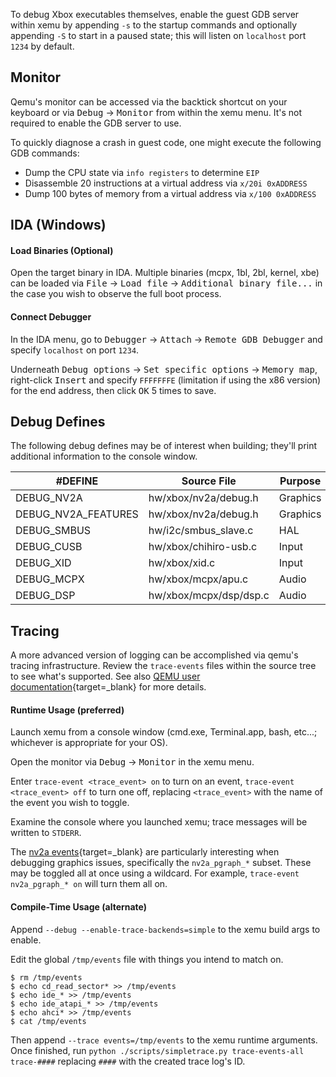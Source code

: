 To debug Xbox executables themselves, enable the guest GDB server within xemu by appending `-s` to the startup commands and optionally appending `-S` to start in a paused state; this will listen on `localhost` port `1234` by default.

## Monitor

Qemu's monitor can be accessed via the backtick shortcut on your keyboard or via <kbd>Debug</kbd> &rarr; <kbd>Monitor</kbd> from within the xemu menu. It's not required to enable the GDB server to use.

To quickly diagnose a crash in guest code, one might execute the following GDB commands:

- Dump the CPU state via `info registers` to determine `EIP`
- Disassemble 20 instructions at a virtual address via `x/20i 0xADDRESS`
- Dump 100 bytes of memory from a virtual address via `x/100 0xADDRESS`

<!--
## GDB

TODO: WIP

## Ghidra

#### Installation

[Use](https://github.com/mborgerson/ghidra-xbe#how-to-install){target=_blank} the [xbe-loader extension](https://github.com/mborgerson/ghidra-xbe/){target=_blank} to load the target XBE into [Ghidra](https://github.com/NationalSecurityAgency/ghidra){target=_blank}.

#### Connect Debugger

From the Ghidra menu, navigate to <kbd>Tools</kbd> &rarr; <kbd>Run Tool</kbd> &rarr; <kbd>Debugger</kbd>, then from within the Debugger, go to <kbd>File</kbd> &rarr; <kbd>Open</kbd> and open the XBE.

TODO: WIP

-->

## IDA (Windows)

#### Load Binaries (Optional)

Open the target binary in IDA. Multiple binaries (mcpx, 1bl, 2bl, kernel, xbe) can be loaded via <kbd>File</kbd> &rarr; <kbd>Load file</kbd> &rarr; <kbd>Additional binary file...</kbd> in the case you wish to observe the full boot process.

#### Connect Debugger

In the IDA menu, go to <kbd>Debugger</kbd> &rarr; <kbd>Attach</kbd> &rarr; <kbd>Remote GDB Debugger</kbd> and specify `localhost` on port `1234`.

Underneath <kbd>Debug options</kbd> &rarr; <kbd>Set specific options</kbd> &rarr; <kbd>Memory map</kbd>, right-click <kbd>Insert</kbd> and specify `FFFFFFFE` (limitation if using the x86 version) for the end address, then click <kbd>OK</kbd> 5 times to save.

## Debug Defines

The following debug defines may be of interest when building; they'll print additional information to the console window.

#DEFINE | Source File | Purpose
--- | --- | ---
DEBUG_NV2A | hw/xbox/nv2a/debug.h | Graphics
DEBUG_NV2A_FEATURES | hw/xbox/nv2a/debug.h | Graphics
DEBUG_SMBUS | hw/i2c/smbus_slave.c | HAL
DEBUG_CUSB | hw/xbox/chihiro-usb.c | Input
DEBUG_XID | hw/xbox/xid.c | Input
DEBUG_MCPX | hw/xbox/mcpx/apu.c | Audio
DEBUG_DSP | hw/xbox/mcpx/dsp/dsp.c | Audio


## Tracing

A more advanced version of logging can be accomplished via qemu's tracing infrastructure. Review the `trace-events` files within the source tree to see what's supported. See also [QEMU user documentation](https://qemu-project.gitlab.io/qemu/devel/tracing.html){target=_blank} for more details.

#### Runtime Usage (preferred)

Launch xemu from a console window (cmd.exe, Terminal.app, bash, etc...; whichever is appropriate for your OS).

Open the monitor via <kbd>Debug</kbd> &rarr; <kbd>Monitor</kbd> in the xemu menu.

Enter `trace-event <trace_event> on` to turn on an event, `trace-event <trace_event> off` to turn one off, replacing `<trace_event>` with the name of the event you wish to toggle.

Examine the console where you launched xemu; trace messages will be written to `STDERR`.

The [nv2a events](https://github.com/xemu-project/xemu/blob/master/hw/xbox/nv2a/trace-events){target=_blank} are particularly interesting when debugging graphics issues, specifically the `nv2a_pgraph_*` subset. These may be toggled all at once using a wildcard. For example, `trace-event nv2a_pgraph_* on` will turn them all on.

#### Compile-Time Usage (alternate)

Append `--debug --enable-trace-backends=simple` to the xemu build args to enable.

Edit the global `/tmp/events` file with things you intend to match on.

    $ rm /tmp/events
    $ echo cd_read_sector* >> /tmp/events
    $ echo ide_* >> /tmp/events
    $ echo ide_atapi_* >> /tmp/events
    $ echo ahci* >> /tmp/events
    $ cat /tmp/events

Then append `--trace events=/tmp/events` to the xemu runtime arguments. Once finished, run `python ./scripts/simpletrace.py trace-events-all trace-####` replacing `####` with the created trace log's ID.